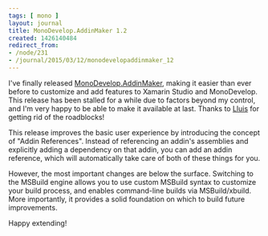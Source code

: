 ```yaml
---
tags: [ mono ]
layout: journal
title: MonoDevelop.AddinMaker 1.2
created: 1426140484
redirect_from:
- /node/231
- /journal/2015/03/12/monodevelopaddinmaker_12
---
```

I've finally released [MonoDevelop.AddinMaker](https://mhut.ch/addinmaker/1.2),
making it easier than ever before to customize and add features to Xamarin
Studio and MonoDevelop. This release has been stalled for a while due to factors
beyond my control, and I'm very happy to be able to make it available at
last.<!--break--> Thanks to [Lluis](https://twitter.com/slluis) for getting rid
of the roadblocks!

This release improves the basic user experience by introducing the concept of
"Addin References". Instead of referencing an addin's assemblies and explicitly
adding a dependency on that addin, you can add an addin reference, which will
automatically take care of both of these things for you.

However, the most important changes are below the surface. Switching to the
MSBuild engine allows you to use custom MSBuild syntax to customize your build
process, and enables command-line builds via MSBuild/xbuild. More importantly,
it provides a solid foundation on which to build future improvements.

Happy extending!
